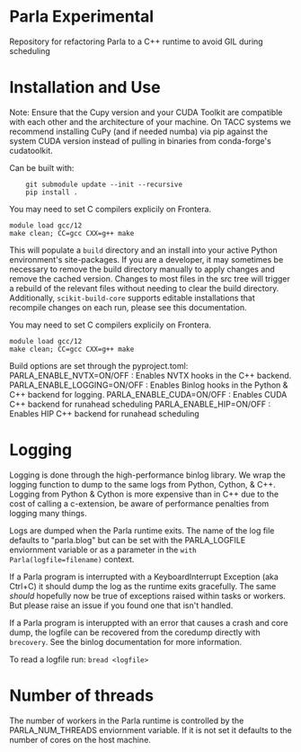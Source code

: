 #  Parla Experimental

Repository for refactoring Parla to a C++ runtime to avoid GIL during scheduling

# Installation and Use

Note: Ensure that the Cupy version and your CUDA Toolkit are compatible with each other and the architecture of your machine.
On TACC systems we recommend installing CuPy (and if needed numba) via pip against the system CUDA version instead of pulling in binaries from conda-forge's cudatoolkit.

Can be built with:
```
    git submodule update --init --recursive
    pip install .
```

You may need to set C compilers explicily on Frontera. 
```
module load gcc/12
make clean; CC=gcc CXX=g++ make
```

This will populate a `build` directory and an install into your active Python environment's site-packages. 
If you are a developer, it may sometimes be necessary to remove the build directory manually to apply changes and remove the cached version.
Changes to most files in the src tree will trigger a rebuild of the relevant files without needing to clear the build directory. 
Additionally, `scikit-build-core` supports editable installations that recompile changes on each run, please see this documentation. 

You may need to set C compilers explicily on Frontera. 
```
module load gcc/12
make clean; CC=gcc CXX=g++ make
```

Build options are set through the pyproject.toml:
PARLA_ENABLE_NVTX=ON/OFF :   Enables NVTX hooks in the C++ backend.
PARLA_ENABLE_LOGGING=ON/OFF : Enables Binlog hooks in the Python & C++ backend for logging. 
PARLA_ENABLE_CUDA=ON/OFF : Enables CUDA C++ backend for runahead scheduling
PARLA_ENABLE_HIP=ON/OFF : Enables HIP C++ backend for runahead scheduling

# Logging

Logging is done through the high-performance binlog library. We wrap the logging function to dump to the same logs from Python, Cython, & C++. 
Logging from Python & Cython is more expensive than in C++ due to the cost of calling a c-extension, be aware of performance penalties from logging many things. 

Logs are dumped when the Parla runtime exits. The name of the log file defaults to "parla.blog" but can be set with the PARLA_LOGFILE enviornment variable or as a parameter in the `with Parla(logfile=filename)` context. 

If a Parla program is interrupted with a KeyboardInterrupt Exception (aka Ctrl+C) it should dump the log as the runtime exits gracefully. The same *should* hopefully now be true of exceptions raised within tasks or workers. But please raise an issue if you found one that isn't handled. 
 
If a Parla program is interuppted with an error that causes a crash and core dump, the logfile can be recovered from the coredump directly with `brecovery`. See the binlog documentation for more information. 

To read a logfile run:
`bread <logfile>`


# Number of threads

 The number of workers in the Parla runtime is controlled by the PARLA_NUM_THREADS enviornment variable. If it is not set it defaults to the number of cores on the host machine. 

